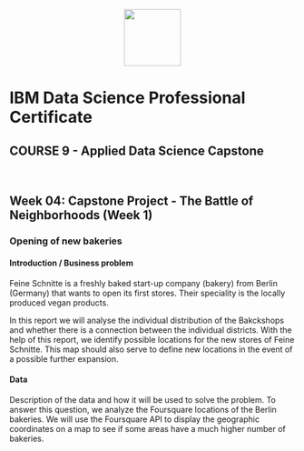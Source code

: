 <p align="center">
  <a href="https://www.coursera.org/specializations/ibm-data-science-professional-certificate"><img src = "https://d3njjcbhbojbot.cloudfront.net/api/utilities/v1/imageproxy/https://d15cw65ipctsrr.cloudfront.net/ed/4131809fe511e8937a7926bc59e37f/Professional-Certificate---Data-Science---600x600---Blu-Text.png?auto=format%2Ccompress&dpr=2&w=150&h=150&fit=fill&bg=FFF" width = 100></a>
</p>

# IBM Data Science Professional Certificate
## COURSE 9 - Applied Data Science Capstone
</p><br></p>

## Week 04: Capstone Project - The Battle of Neighborhoods (Week 1)

### Opening of new bakeries

#### Introduction / Business problem
Feine Schnitte is a freshly baked start-up company (bakery) from Berlin (Germany) that wants to open its first stores. Their speciality is the locally produced vegan products.

In this report we will analyse the individual distribution of the Bakckshops and whether there is a connection between the individual districts. With the help of this report, we identify possible locations for the new stores of Feine Schnitte. This map should also serve to define new locations in the event of a possible further expansion.

#### Data
Description of the data and how it will be used to solve the problem. To answer this question, we analyze the Foursquare locations of the Berlin bakeries. We will use the Foursquare API to display the geographic coordinates on a map to see if some areas have a much higher number of bakeries.

